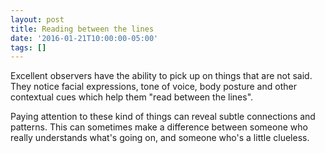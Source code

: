 ```yaml
---
layout: post
title: Reading between the lines
date: '2016-01-21T10:00:00-05:00'
tags: []
---
```

Excellent observers have the ability to pick up on things that are not said. They notice facial expressions, tone of voice, body posture and other contextual cues which help them "read between the lines".

Paying attention to these kind of things can reveal subtle connections and patterns. This can sometimes make a difference between someone who really understands what's going on, and someone who's a little clueless.
